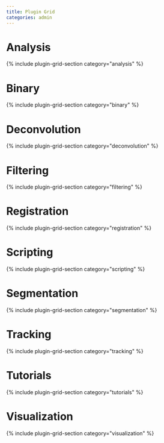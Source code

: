 ```yaml
---
title: Plugin Grid
categories: admin
---
```


# Analysis

{% include plugin-grid-section category="analysis" %}

# Binary

{% include plugin-grid-section category="binary" %}

# Deconvolution

{% include plugin-grid-section category="deconvolution" %}

# Filtering

{% include plugin-grid-section category="filtering" %}

# Registration

{% include plugin-grid-section category="registration" %}

# Scripting

{% include plugin-grid-section category="scripting" %}

# Segmentation

{% include plugin-grid-section category="segmentation" %}

# Tracking

{% include plugin-grid-section category="tracking" %}

# Tutorials

{% include plugin-grid-section category="tutorials" %}

# Visualization

{% include plugin-grid-section category="visualization" %}
